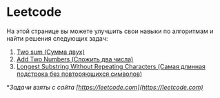 # Leetcode

На этой странице вы можете улучшить свои навыки по алгоритмам и найти решения следующих задач:

1. [Two sum (Сумма двух)](https://github.com/slemeshaev/Leetcode/blob/main/1_Two_Sum/1_Two_sum.md)
1. [Add Two Numbers (Сложить два числа)](https://github.com/slemeshaev/Leetcode/blob/main/2_Add_Two_Numbers/2_Add_two_numbers.md)
2. [Longest Substring Without Repeating Characters  (Самая длинная подстрока без повторяющихся символов)](https://github.com/slemeshaev/Leetcode/blob/main/3_Longest_Substring/3_Longest_substring.md)

**Задачи взяты с сайта [https://leetcode.com](https://leetcode.com)*
